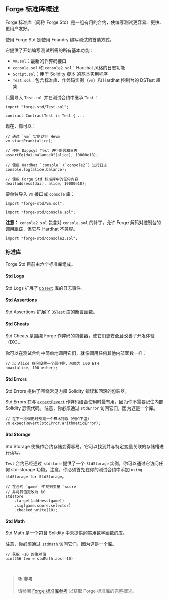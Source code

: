 ## Forge 标准库概述

Forge 标准库（简称 Forge Std）是一组有用的合约，使编写测试更容易、更快、更用户友好。

使用 Forge Std 是使用 Foundry 编写测试的首选方式。

它提供了开始编写测试所需的所有基本功能：

- `Vm.sol`：最新的作弊码接口
- `console.sol` 和 `console2.sol`：Hardhat 风格的日志功能
- `Script.sol`：用于 [Solidity 脚本](../tutorials/solidity-scripting.md) 的基本实用程序
- `Test.sol`：包含标准库、作弊码实例（`vm`）和 Hardhat 控制台的 DSTest 超集

只需导入 `Test.sol` 并在测试合约中继承 `Test`：

```solidity
import "forge-std/Test.sol";

contract ContractTest is Test { ...
```

现在，你可以：

```solidity
// 通过 `vm` 实例访问 Hevm
vm.startPrank(alice);

// 使用 Dappsys Test 进行断言和日志
assertEq(dai.balanceOf(alice), 10000e18);

// 使用 Hardhat `console` (`console2`) 进行日志
console.log(alice.balance);

// 使用 Forge Std 标准库中的任何内容
deal(address(dai), alice, 10000e18);
```

要单独导入 `Vm` 接口或 `console` 库：

```solidity
import "forge-std/Vm.sol";
```

```solidity
import "forge-std/console.sol";
```

**注意：** `console2.sol` 包含对 `console.sol` 的补丁，允许 Forge 解码对控制台的调用跟踪，但它与 Hardhat 不兼容。

```solidity
import "forge-std/console2.sol";
```

### 标准库

Forge Std 目前由六个标准库组成。

#### Std Logs

Std Logs 扩展了 [`DSTest`](../reference/ds-test.md#logging) 库的日志事件。

#### Std Assertions

Std Assertions 扩展了 [`DSTest`](../reference/ds-test.md#asserting) 库的断言函数。

#### Std Cheats

Std Cheats 是围绕 Forge 作弊码的包装器，使它们更安全且改善了开发体验（DX）。

你可以在测试合约中简单地调用它们，就像调用任何其他内部函数一样：

```solidity
// 以 Alice 身份设置一个恶作剧，余额为 100 ETH
hoax(alice, 100 ether);
```

#### Std Errors

Std Errors 提供了围绕常见内部 Solidity 错误和回滚的包装器。

Std Errors 在与 [`expectRevert`](../cheatcodes/expect-revert.md) 作弊码结合使用时最有用，因为你不需要记住内部 Solidity 恐慌代码。注意，你必须通过 `stdError` 访问它们，因为这是一个库。

```solidity
// 在下一次调用时预期一个算术错误（例如下溢）
vm.expectRevert(stdError.arithmeticError);
```

#### Std Storage

Std Storage 使操作合约存储变得容易。它可以找到并与特定变量关联的存储槽进行读写。

`Test` 合约已经通过 `stdstore` 提供了一个 `StdStorage` 实例，你可以通过它访问任何 std-storage 功能。注意，你必须首先在你的测试合约中添加 `using stdStorage for StdStorage`。

```solidity
// 在合约 `game` 中找到变量 `score`
// 并将其值更改为 10
stdstore
    .target(address(game))
    .sig(game.score.selector)
    .checked_write(10);
```

#### Std Math

Std Math 是一个包含 Solidity 中未提供的实用数学函数的库。

注意，你必须通过 `stdMath` 访问它们，因为这是一个库。

```solidity
// 获取 -10 的绝对值
uint256 ten = stdMath.abs(-10)
```

<br>

> 📚 **参考**
>
> 请参阅 [Forge 标准库参考](../reference/forge-std/) 以获取 Forge 标准库的完整概述。